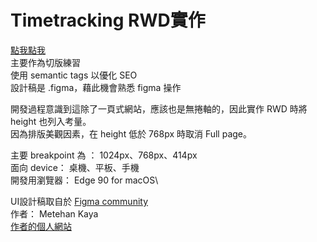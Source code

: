 # Timetracking RWD實作

[點我點我](https://victor81528.github.io/timetracking/)\
主要作為切版練習\
使用 semantic tags 以優化 SEO\
設計稿是 .figma，藉此機會熟悉 figma 操作

開發過程意識到這除了一頁式網站，應該也是無捲軸的，因此實作 RWD 時將 height 也列入考量。\
因為排版美觀因素，在 height 低於 768px 時取消 Full page。


主要 breakpoint 為 ： 1024px、768px、414px\
面向 device： 桌機、平板、手機\
開發用瀏覽器： Edge 90 for macOS\


UI設計稿取自於 [Figma community](https://www.figma.com/community/file/876455506114947378/Time-Tracking-Landing-Page-Hero)\
作者： Metehan Kaya\
[作者的個人網站](https://www.metehankaya.com)
